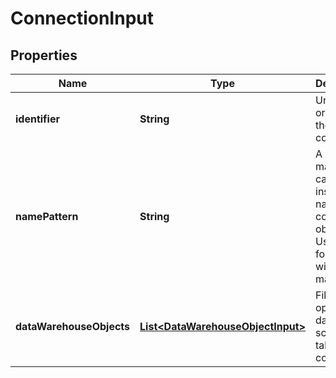 

# ConnectionInput


## Properties

| Name | Type | Description | Notes |
|------------ | ------------- | ------------- | -------------|
|**identifier** | **String** | Unique ID or name of the connection. |  [optional] |
|**namePattern** | **String** | A pattern to match case-insensitive name of the connection object. User &#x60;%&#x60; for a wildcard match. |  [optional] |
|**dataWarehouseObjects** | [**List&lt;DataWarehouseObjectInput&gt;**](DataWarehouseObjectInput.md) | Filter options for databases, schemas, tables and columns. |  [optional] |



